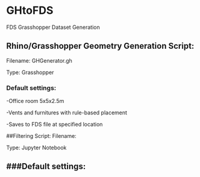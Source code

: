 # GHtoFDS
FDS Grasshopper Dataset Generation

## Rhino/Grasshopper Geometry Generation Script: 
Filename: GHGenerator.gh

Type: Grasshopper

### Default settings:
 
 -Office room 5x5x2.5m 
 
 -Vents and furnitures with rule-based placement
 
 -Saves to FDS file at specified location

##Filtering Script:
Filename:

Type: Jupyter Notebook

###Default settings:
 - 
